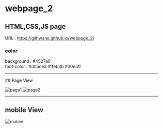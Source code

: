 # webpage_2

## HTML,CSS,JS page
URL : https://gilhwane.github.io/webpage_2/

### color
background : #4527a0 <br>
font-color : #d05ce3 #ffeb3b #00e5ff

<hr>
## Page View

![page1](https://user-images.githubusercontent.com/63918911/108956926-e51c6900-76b3-11eb-9ca1-5381462c48ad.PNG)
![page2](https://user-images.githubusercontent.com/63918911/108956930-e64d9600-76b3-11eb-88e9-b2f7be58b349.PNG)
<hr>

## mobile View
![mobiie](https://user-images.githubusercontent.com/63918911/108956933-e8aff000-76b3-11eb-8d76-c09c17d3e2f4.PNG)
